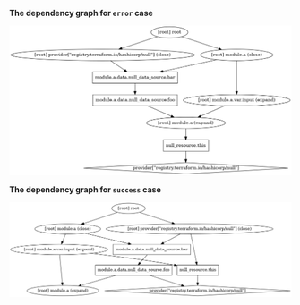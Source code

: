 **The dependency graph for `error` case**

![error case](./error/graph.png)

**The dependency graph for `success` case**

![success case](./success/graph.png)


